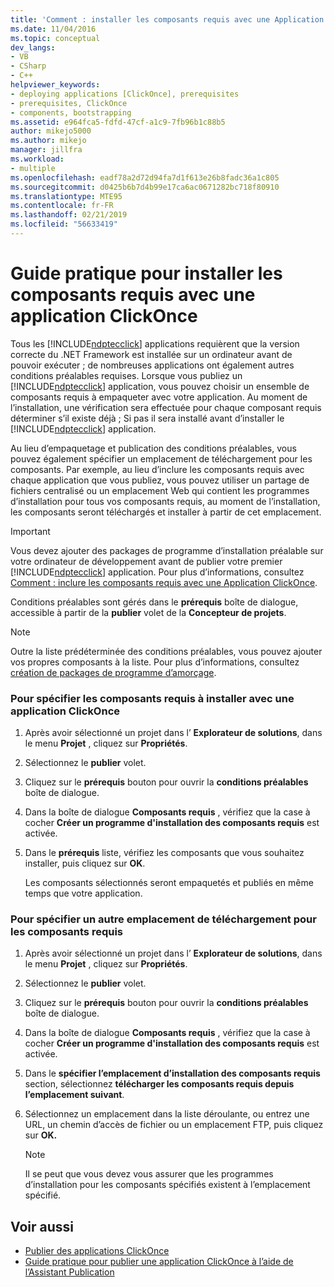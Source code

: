 ```yaml
---
title: 'Comment : installer les composants requis avec une Application ClickOnce | Microsoft Docs'
ms.date: 11/04/2016
ms.topic: conceptual
dev_langs:
- VB
- CSharp
- C++
helpviewer_keywords:
- deploying applications [ClickOnce], prerequisites
- prerequisites, ClickOnce
- components, bootstrapping
ms.assetid: e964fca5-fdfd-47cf-a1c9-7fb96b1c88b5
author: mikejo5000
ms.author: mikejo
manager: jillfra
ms.workload:
- multiple
ms.openlocfilehash: eadf78a2d72d94fa7d1f613e26b8fadc36a1c805
ms.sourcegitcommit: d0425b6b7d4b99e17ca6ac0671282bc718f80910
ms.translationtype: MTE95
ms.contentlocale: fr-FR
ms.lasthandoff: 02/21/2019
ms.locfileid: "56633419"
---
```

# <a name="how-to-install-prerequisites-with-a-clickonce-application"></a>Guide pratique pour installer les composants requis avec une application ClickOnce
Tous les [!INCLUDE[ndptecclick](../deployment/includes/ndptecclick_md.md)] applications requièrent que la version correcte du .NET Framework est installée sur un ordinateur avant de pouvoir exécuter ; de nombreuses applications ont également autres conditions préalables requises. Lorsque vous publiez un [!INCLUDE[ndptecclick](../deployment/includes/ndptecclick_md.md)] application, vous pouvez choisir un ensemble de composants requis à empaqueter avec votre application. Au moment de l’installation, une vérification sera effectuée pour chaque composant requis déterminer s’il existe déjà ; Si pas il sera installé avant d’installer le [!INCLUDE[ndptecclick](../deployment/includes/ndptecclick_md.md)] application.

 Au lieu d’empaquetage et publication des conditions préalables, vous pouvez également spécifier un emplacement de téléchargement pour les composants. Par exemple, au lieu d’inclure les composants requis avec chaque application que vous publiez, vous pouvez utiliser un partage de fichiers centralisé ou un emplacement Web qui contient les programmes d’installation pour tous vos composants requis, au moment de l’installation, les composants seront téléchargés et installer à partir de cet emplacement.

> [!IMPORTANT]
>  Vous devez ajouter des packages de programme d’installation préalable sur votre ordinateur de développement avant de publier votre premier [!INCLUDE[ndptecclick](../deployment/includes/ndptecclick_md.md)] application. Pour plus d’informations, consultez [Comment : inclure les composants requis avec une Application ClickOnce](../deployment/how-to-include-prerequisites-with-a-clickonce-application.md).

 Conditions préalables sont gérés dans le **prérequis** boîte de dialogue, accessible à partir de la **publier** volet de la **Concepteur de projets**.

> [!NOTE]
>  Outre la liste prédéterminée des conditions préalables, vous pouvez ajouter vos propres composants à la liste. Pour plus d’informations, consultez [création de packages de programme d’amorçage](../deployment/creating-bootstrapper-packages.md).

### <a name="to-specify-prerequisites-to-install-with-a-clickonce-application"></a>Pour spécifier les composants requis à installer avec une application ClickOnce

1.  Après avoir sélectionné un projet dans l’ **Explorateur de solutions**, dans le menu **Projet** , cliquez sur **Propriétés**.

2.  Sélectionnez le **publier** volet.

3.  Cliquez sur le **prérequis** bouton pour ouvrir la **conditions préalables** boîte de dialogue.

4.  Dans la boîte de dialogue **Composants requis** , vérifiez que la case à cocher **Créer un programme d'installation des composants requis** est activée.

5.  Dans le **prérequis** liste, vérifiez les composants que vous souhaitez installer, puis cliquez sur **OK**.

     Les composants sélectionnés seront empaquetés et publiés en même temps que votre application.

### <a name="to-specify-a-different-download-location-for-prerequisites"></a>Pour spécifier un autre emplacement de téléchargement pour les composants requis

1.  Après avoir sélectionné un projet dans l’ **Explorateur de solutions**, dans le menu **Projet** , cliquez sur **Propriétés**.

2.  Sélectionnez le **publier** volet.

3.  Cliquez sur le **prérequis** bouton pour ouvrir la **conditions préalables** boîte de dialogue.

4.  Dans la boîte de dialogue **Composants requis** , vérifiez que la case à cocher **Créer un programme d'installation des composants requis** est activée.

5.  Dans le **spécifier l’emplacement d’installation des composants requis** section, sélectionnez **télécharger les composants requis depuis l’emplacement suivant**.

6.  Sélectionnez un emplacement dans la liste déroulante, ou entrez une URL, un chemin d’accès de fichier ou un emplacement FTP, puis cliquez sur **OK.**

    > [!NOTE]
    >  Il se peut que vous devez vous assurer que les programmes d’installation pour les composants spécifiés existent à l’emplacement spécifié.

## <a name="see-also"></a>Voir aussi
- [Publier des applications ClickOnce](../deployment/publishing-clickonce-applications.md)
- [Guide pratique pour publier une application ClickOnce à l’aide de l’Assistant Publication](../deployment/how-to-publish-a-clickonce-application-using-the-publish-wizard.md)